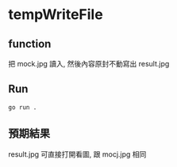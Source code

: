 # tempWriteFile

## function
把 mock.jpg 讀入, 然後內容原封不動寫出 result.jpg

## Run
```
go run .
```

## 預期結果
result.jpg 可直接打開看圖, 跟 mocj.jpg 相同